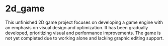 # 2d_game
This unfinished 2D game project focuses on developing a game engine with an emphasis on visual design and optimization. It has been gradually developed, prioritizing visual and performance improvements. The game is not yet completed due to working alone and lacking graphic editing support.
